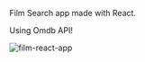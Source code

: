 Film Search app made with React.

Using Omdb API!

![film-react-app](https://user-images.githubusercontent.com/70670914/187360535-9d24c0e5-3404-496a-93a0-92c099059ed5.gif)
